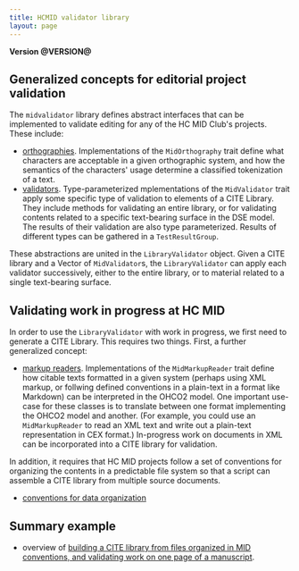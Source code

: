 ```yaml
---
title: HCMID validator library
layout: page
---
```


**Version @VERSION@**

## Generalized concepts for editorial project validation

The  `midvalidator` library defines abstract interfaces that can be implemented to validate editing for any of the HC MID Club's projects.  These include:

- [orthographies](./orthographies/).  Implementations of the `MidOrthography` trait define what characters are acceptable in a given orthographic system, and how the semantics of the characters' usage determine a classified tokenization of a text.
- [validators](./validators/).  Type-parameterized mplementations of the `MidValidator` trait apply some specific type of validation to elements of a CITE Library.  They include methods for validating an entire library, or for validating contents related to a specific text-bearing surface in the DSE model.  The results of their validation are also type parameterized.  Results of different types can be gathered in a `TestResultGroup`.

These abstractions are united in the `LibraryValidator` object.  Given a CITE library and a Vector of `MidValidator`s, the `LibraryValidator` can apply each validator successively, either to the entire library, or to material related to a single text-bearing surface.  


## Validating work in progress at HC MID

In order to use the `LibraryValidator` with work in progress, we first need to generate a CITE Library.  This requires two things.  First, a further generalized concept:

- [markup readers](./readers/).  Implementations of the `MidMarkupReader` trait define how citable texts formatted in a given system (perhaps using XML markup, or follwing defined conventions in a plain-text in a format like Markdown) can be interpreted in the OHCO2 model. One important use-case for these classes is to translate between one format implementing the OHCO2 model and another.  (For example, you could use an `MidMarkupReader` to read an XML text and write out a plain-text representation in CEX format.)  In-progress work on documents in XML can be incorporated into a CITE library for validation.

In addition, it requires that HC MID projects follow a set of conventions for organizing the contents in a predictable file system so that a script can assemble a CITE library from multiple source documents.

- [conventions for data organization](./directories/)


## Summary example

- overview of [building a CITE library from files organized in MID conventions, and validating work on one page of a manuscript](./walkthrough/).
